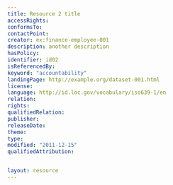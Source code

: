 ```yaml
---
title: Resource 2 title
accessRights: 
conformsTo: 
contactPoint:
creator: ex:finance-employee-001
description: another description
hasPolicy:
identifier: id02
isReferencedBy:
keyword: "accountability"
landingPage: http://example.org/dataset-001.html
license: 
language: http://id.loc.gov/vocabulary/iso639-1/en
relation: 
rights: 
qualifiedRelation:
publisher: 
releaseDate:
theme:
type:
modified: "2011-12-15"
qualifiedAttribution:


layout: resource
---
```

